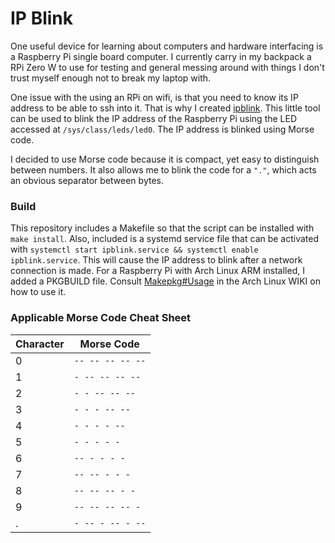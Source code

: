 # IP Blink

One useful device for learning about computers and hardware interfacing is a Raspberry Pi single board computer.
I currently carry in my backpack a RPi Zero W to use for testing and general messing around with things I don't trust myself enough
not to break my laptop with.

One issue with the using an RPi on wifi, is that you need to know its IP address to be able to ssh into it. 
That is why I created [ipblink](https://github.com/gwnichol/ipblink). This little tool can be used to blink the IP address of the
Raspberry Pi using the LED accessed at `/sys/class/leds/led0`. The IP address is blinked using Morse code.

I decided to use Morse code because it is compact, yet easy to distinguish between numbers. It also allows me to blink the code for a `"."`, which acts
an obvious separator between bytes. 

### Build

This repository includes a Makefile so that the script can be installed with `make install`. Also, included is a systemd service file that
can be activated with `systemctl start ipblink.service && systemctl enable ipblink.service`. This will cause the IP address to blink after
a network connection is made. For a Raspberry Pi with Arch Linux ARM installed, I added a PKGBUILD file.
Consult [Makepkg#Usage](https://wiki.archlinux.org/index.php/Makepkg#Usage) in the Arch Linux WIKI on how to use it.

### Applicable Morse Code Cheat Sheet

| Character 	| Morse Code       	|
|-----------	|------------------	|
| 0         	| `-- -- -- -- --` 	|
| 1         	| `- -- -- -- --`  	|
| 2         	| `- - -- -- --`   	|
| 3         	| `- - - -- --`    	|
| 4         	| `- - - - --`     	|
| 5         	| `- - - - -`      	|
| 6         	| `-- - - - -`     	|
| 7         	| `-- -- - - -`    	|
| 8         	| `-- -- -- - -`   	|
| 9         	| `-- -- -- -- -`  	|
| .         	| `- -- - -- - --` 	|

